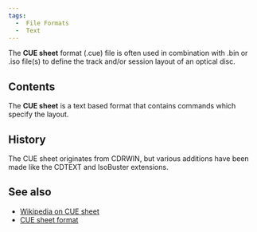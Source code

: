```yaml
---
tags:
  -  File Formats
  -  Text
---
```

The **CUE sheet** format (.cue) file is often used in combination with
.bin or .iso file(s) to define the track and/or session layout of an
optical disc.

## Contents

The **CUE sheet** is a text based format that contains commands which
specify the layout.

## History

The CUE sheet originates from CDRWIN, but various additions have been
made like the CDTEXT and IsoBuster extensions.

## See also

- [Wikipedia on CUE
  sheet](https://en.wikipedia.org/wiki/Cue_sheet_%28computing%29)
- [CUE sheet
  format](https://code.google.com/archive/p/libodraw/downloads)

